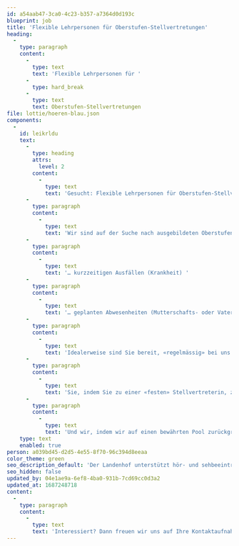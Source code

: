 ```yaml
---
id: a54aab47-3ca0-4c23-b357-a7364d0d193c
blueprint: job
title: 'Flexible Lehrpersonen für Oberstufen-Stellvertretungen'
heading:
  -
    type: paragraph
    content:
      -
        type: text
        text: 'Flexible Lehrpersonen für '
      -
        type: hard_break
      -
        type: text
        text: Oberstufen-Stellvertretungen
file: lottie/hoeren-blau.json
components:
  -
    id: leikrldu
    text:
      -
        type: heading
        attrs:
          level: 2
        content:
          -
            type: text
            text: 'Gesucht: Flexible Lehrpersonen für Oberstufen-Stellvertretungen'
      -
        type: paragraph
        content:
          -
            type: text
            text: 'Wir sind auf der Suche nach ausgebildeten Oberstufen-Lehrpersonen, die bei… '
      -
        type: paragraph
        content:
          -
            type: text
            text: '… kurzzeitigen Ausfällen (Krankheit) '
      -
        type: paragraph
        content:
          -
            type: text
            text: '… geplanten Abwesenheiten (Mutterschafts- oder Vaterschaftsurlaub, unbezahlter Urlaub, Operationen etc.) die Stellvertretung unserer Lehrpersonen übernehmen. '
      -
        type: paragraph
        content:
          -
            type: text
            text: 'Idealerweise sind Sie bereit, «regelmässig» bei uns einzuspringen und Teil unseres «Stellvertretungs-Pools» zu sein. So würden beide Seiten profitieren: '
      -
        type: paragraph
        content:
          -
            type: text
            text: 'Sie, indem Sie zu einer «festen» Stellvertreterin, zu einem «festen» Stellvertreter bei uns werden, ohne dabei Ihre Flexibilität zu verlieren. '
      -
        type: paragraph
        content:
          -
            type: text
            text: 'Und wir, indem wir auf einen bewährten Pool zurückgreifen können.'
    type: text
    enabled: true
person: a039bd45-d2d5-4e55-8f70-96c394d8eeaa
color_theme: green
seo_description_default: 'Der Landenhof unterstützt hör- und sehbeeinträchtigte Kinder & Jugendliche in ihrem selbstbestimmten Leben durch Förderung ihrer Fähigkeiten & Entwicklung'
seo_hidden: false
updated_by: 04e1ae9a-6ef8-4ba0-931b-7cd69cc0d3a2
updated_at: 1687248718
content:
  -
    type: paragraph
    content:
      -
        type: text
        text: 'Interessiert? Dann freuen wir uns auf Ihre Kontaktaufnahme'
---
```

